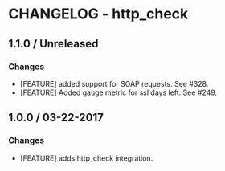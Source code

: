 # CHANGELOG - http_check

## 1.1.0 / Unreleased

### Changes

* [FEATURE] added support for SOAP requests. See #328.
* [FEATURE] Added gauge metric for ssl days left. See #249.

## 1.0.0 / 03-22-2017

### Changes

* [FEATURE] adds http_check integration.
